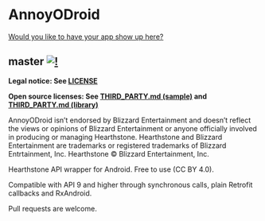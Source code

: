 AnnoyODroid
===========
[Would you like to have your app show up here?](https://github.com/Stoyicker/AnnoyODroid/issues/new?body=Please%20add%20the%20highlight-request%20label%20to%20this%20issue%20and%20assign%20it%20to%20Stoyicker.%0A%0ALink:%20{Link%20to%20(one%20of,%20in%20order%20of%20preference)%20Google%20Play,%20Amazon%20Appstore%20for%20Android,%20F-Droid,%20Aptoide,%20source%20code%3E}%20%0AImage:%20{Link%20to%20a%20512x512%20PNG%20image%20representing%20your%20app}&title=App%20highlight%20request:%20{your_app_name} "Open an issue!")

master [![!](https://travis-ci.org/Stoyicker/AnnoyODroid.svg?branch=master)](https://travis-ci.org/Stoyicker/AnnoyODroid)
------
**Legal notice: See [LICENSE](https://raw.githubusercontent.com/Stoyicker/AnnoyODroid/master/LICENSE "LICENSE")**

**Open source licenses: See [THIRD_PARTY.md (sample)](https://raw.githubusercontent.com/Stoyicker/AnnoyODroid/master/sample/THIRD_PARTY.md "THIRD_PARTY.md (sample)") and [THIRD_PARTY.md (library)](https://raw.githubusercontent.com/Stoyicker/AnnoyODroid/master/library/THIRD_PARTY.md "THIRD_PARTY.md (library)")**

AnnoyODroid isn’t endorsed by Blizzard Entertainment and doesn’t reflect the views or opinions of Blizzard Entertainment or anyone officially involved in producing or managing Hearthstone. Hearthstone and Blizzard Entertainment are trademarks or registered trademarks of Blizzard Entrtainment, Inc. Hearthstone © Blizzard Entertainment, Inc.

Hearthstone API wrapper for Android. Free to use (CC BY 4.0).

Compatible with API 9 and higher through synchronous calls, plain Retrofit callbacks and RxAndroid.

Pull requests are welcome.